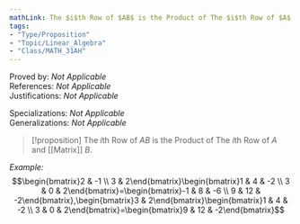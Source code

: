 ```yaml
---
mathLink: The $i$th Row of $AB$ is the Product of The $i$th Row of $A$ and Matrix $B$.  
tags:  
- "Type/Proposition"  
- "Topic/Linear_Algebra"  
- "Class/MATH_31AH"  
---
```

Proved by: <i>Not Applicable</i>  
References: <i>Not Applicable</i>  
Justifications: <i>Not Applicable</i>  
  
Specializations: <i>Not Applicable</i>  
Generalizations: <i>Not Applicable</i>  
  
> [!proposition] The $i$th Row of $AB$ is the Product of The $i$th Row of $A$ and [[Matrix]] $B$.  
  
*Example:*  
$$\begin{bmatrix}2 & -1 \\  
3 & 2\end{bmatrix}\begin{bmatrix}1 & 4 & -2 \\  
3 & 0 & 2\end{bmatrix}=\begin{bmatrix}-1 & 8 & -6 \\  
9 & 12 & -2\end{bmatrix},\begin{bmatrix}3 & 2\end{bmatrix}\begin{bmatrix}1 & 4 & -2 \\  
3 & 0 & 2\end{bmatrix}=\begin{bmatrix}9 & 12 & -2\end{bmatrix}$$  
